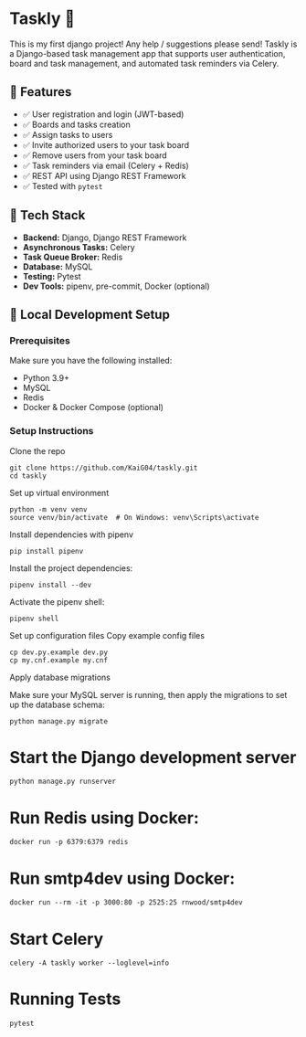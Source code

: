 # Taskly 📝
This is my first django project! Any help / suggestions please send! 
Taskly is a Django-based task management app that supports user authentication, board and task management, and automated task reminders via Celery.

## 🚀 Features

- ✅ User registration and login (JWT-based)
- ✅ Boards and tasks creation
- ✅ Assign tasks to users
- ✅ Invite authorized users to your task board
- ✅ Remove users from your task board
- ✅ Task reminders via email (Celery + Redis)
- ✅ REST API using Django REST Framework
- ✅ Tested with `pytest`

## 🧰 Tech Stack

- **Backend:** Django, Django REST Framework  
- **Asynchronous Tasks:** Celery  
- **Task Queue Broker:** Redis  
- **Database:** MySQL  
- **Testing:** Pytest  
- **Dev Tools:** pipenv, pre-commit, Docker (optional)

## 🧪 Local Development Setup

### Prerequisites

Make sure you have the following installed:

- Python 3.9+
- MySQL
- Redis
- Docker & Docker Compose (optional)

### Setup Instructions

Clone the repo
```
git clone https://github.com/KaiG04/taskly.git
cd taskly
```

Set up virtual environment
```
python -m venv venv
source venv/bin/activate  # On Windows: venv\Scripts\activate
```

Install dependencies with pipenv
```
pip install pipenv
```
Install the project dependencies:
```
pipenv install --dev
```
Activate the pipenv shell:
```
pipenv shell
```
Set up configuration files
Copy example config files
```
cp dev.py.example dev.py
cp my.cnf.example my.cnf
```

Apply database migrations

Make sure your MySQL server is running, then apply the migrations to set up the database schema:
```
python manage.py migrate
```

# Start the Django development server
```
python manage.py runserver
```

# Run Redis using Docker:
```
docker run -p 6379:6379 redis
```

# Run smtp4dev using Docker:
```
docker run --rm -it -p 3000:80 -p 2525:25 rnwood/smtp4dev
```

# Start Celery
```
celery -A taskly worker --loglevel=info
```

# Running Tests 
```
pytest
```


